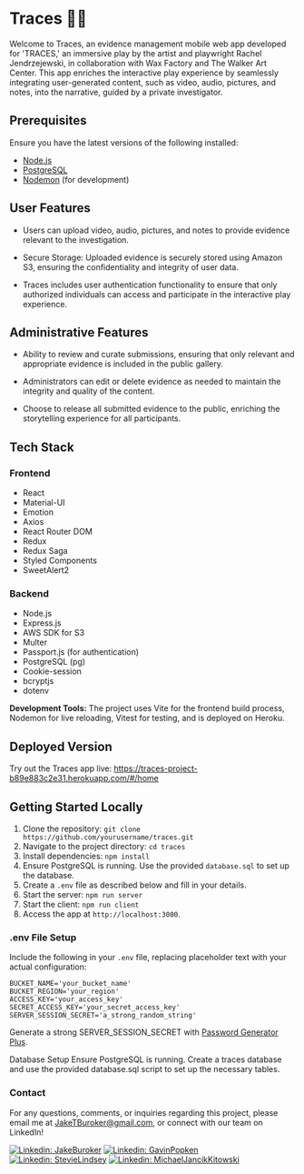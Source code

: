 # Traces 🕵️‍♂️

Welcome to Traces, an evidence management mobile web app developed for 'TRACES,' an immersive play by the artist and playwright Rachel Jendrzejewski, in collaboration with Wax Factory and The Walker Art Center. This app enriches the interactive play experience by seamlessly integrating user-generated content, such as video, audio, pictures, and notes, into the narrative, guided by a private investigator.

## Prerequisites

Ensure you have the latest versions of the following installed:
- [Node.js](https://nodejs.org/en)
- [PostgreSQL](https://www.postgresql.org)
- [Nodemon](https://nodemon.io) (for development)

## User Features

- Users can upload video, audio, pictures, and notes to provide evidence relevant to the investigation.

- Secure Storage: Uploaded evidence is securely stored using Amazon S3, ensuring the confidentiality and integrity of user data.

- Traces includes user authentication functionality to ensure that only authorized individuals can access and participate in the interactive play experience.

## Administrative Features

- Ability to review and curate submissions, ensuring that only relevant and appropriate evidence is included in the public gallery.

- Administrators can edit or delete evidence as needed to maintain the integrity and quality of the content.

- Choose to release all submitted evidence to the public, enriching the storytelling experience for all participants.

## Tech Stack

### Frontend

- React
- Material-UI
- Emotion
- Axios
- React Router DOM
- Redux
- Redux Saga
- Styled Components
- SweetAlert2

### Backend

- Node.js
- Express.js
- AWS SDK for S3
- Multer
- Passport.js (for authentication)
- PostgreSQL (pg)
- Cookie-session
- bcryptjs
- dotenv

**Development Tools:** The project uses Vite for the frontend build process, Nodemon for live reloading, Vitest for testing, and is deployed on Heroku.

## Deployed Version

Try out the Traces app live: https://traces-project-b89e883c2e31.herokuapp.com/#/home

## Getting Started Locally

1. Clone the repository: `git clone https://github.com/yourusername/traces.git`
2. Navigate to the project directory: `cd traces`
3. Install dependencies: `npm install`
4. Ensure PostgreSQL is running. Use the provided `database.sql` to set up the database.
5. Create a `.env` file as described below and fill in your details.
6. Start the server: `npm run server`
7. Start the client: `npm run client`
8. Access the app at `http://localhost:3000`.

### .env File Setup

Include the following in your `.env` file, replacing placeholder text with your actual configuration:

```plaintext
BUCKET_NAME='your_bucket_name'
BUCKET_REGION='your_region'
ACCESS_KEY='your_access_key'
SECRET_ACCESS_KEY='your_secret_access_key'
SERVER_SESSION_SECRET='a_strong_random_string'
```
Generate a strong SERVER_SESSION_SECRET with [Password Generator Plus](https://passwordsgenerator.net/).

Database Setup
Ensure PostgreSQL is running. Create a traces database and use the provided database.sql script to set up the necessary tables.

### Contact
For any questions, comments, or inquiries regarding this project, please email me at JakeTBuroker@gmail.com, or connect with our team on LinkedIn!

[![Linkedin: JakeBuroker](https://img.shields.io/badge/-JakeBuroker-blue?style=flat-square&logo=Linkedin&logoColor=white&link=https://www.linkedin.com/in/jakeburoker/)](https://www.linkedin.com/in/jakeburoker/)
[![Linkedin: GavinPopken](https://img.shields.io/badge/-GavinPopken-blue?style=flat-square&logo=Linkedin&logoColor=white&link=https://www.linkedin.com/in/gavinpopkenart/)](https://www.linkedin.com/in/gavinpopkenart/)
[![Linkedin: StevieLindsey](https://img.shields.io/badge/-StevieLindsey-blue?style=flat-square&logo=Linkedin&logoColor=white&link=https://www.linkedin.com/in/stevie-lindsey/)](https://www.linkedin.com/in/stevie-lindsey/)
[![Linkedin: MichaelJancikKitowski](https://img.shields.io/badge/-MichaelJancikKitowski-blue?style=flat-square&logo=Linkedin&logoColor=white&link=https://www.linkedin.com/in/michael-jancik-kitowski-00aa24114/)](https://www.linkedin.com/in/michael-jancik-kitowski-00aa24114/)
